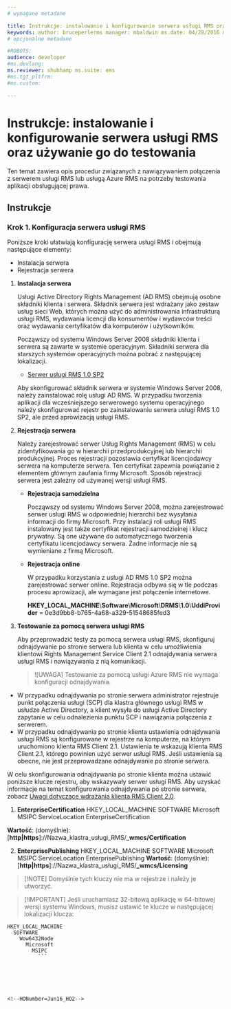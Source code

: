 ```yaml
---
# wymagane metadane

title: Instrukcje: instalowanie i konfigurowanie serwera usługi RMS oraz używanie go do testowania | Opis usługi Azure RMS: instalowanie i konfigurowanie serwera usługi RMS na potrzeby testowania aplikacji z obsługą praw.
keywords: author: bruceperlerms manager: mbaldwin ms.date: 04/28/2016 ms.topic: article ms.prod: azure ms.service: rights-management ms.technology: techgroup-identity ms.assetid: 32C7F387-CF7E-4CE0-AFC9-4C63FE1E134A
# opcjonalne metadane

#ROBOTS:
audience: developer
#ms.devlang:
ms.reviewer: shubhamp ms.suite: ems
#ms.tgt_pltfrm:
#ms.custom:

---
```


# Instrukcje: instalowanie i konfigurowanie serwera usługi RMS oraz używanie go do testowania

Ten temat zawiera opis procedur związanych z nawiązywaniem połączenia z serwerem usługi RMS lub usługą Azure RMS na potrzeby testowania aplikacji obsługującej prawa.
 
## Instrukcje

### Krok 1. Konfiguracja serwera usługi RMS

Poniższe kroki ułatwiają konfigurację serwera usługi RMS i obejmują następujące elementy:

-   Instalacja serwera
-   Rejestracja serwera

1.  **Instalacja serwera**

    Usługi Active Directory Rights Management (AD RMS) obejmują osobne składniki klienta i serwera. Składnik serwera jest wdrażany jako zestaw usług sieci Web, których można użyć do administrowania infrastrukturą usługi RMS, wydawania licencji dla konsumentów i wydawców treści oraz wydawania certyfikatów dla komputerów i użytkowników.

    Począwszy od systemu Windows Server 2008 składniki klienta i serwera są zawarte w systemie operacyjnym. Składniki serwera dla starszych systemów operacyjnych można pobrać z następującej lokalizacji.

    -   [Serwer usługi RMS 1.0 SP2](http://go.microsoft.com/fwlink/p/?linkid=73722)

    Aby skonfigurować składnik serwera w systemie Windows Server 2008, należy zainstalować rolę usługi AD RMS. W przypadku tworzenia aplikacji dla wcześniejszego serwerowego systemu operacyjnego należy skonfigurować rejestr po zainstalowaniu serwera usługi RMS 1.0 SP2, ale przed aprowizacją usługi RMS.

2.  **Rejestracja serwera**

    Należy zarejestrować serwer Usług Rights Management (RMS) w celu zidentyfikowania go w hierarchii przedprodukcyjnej lub hierarchii produkcyjnej. Proces rejestracji pozostawia certyfikat licencjodawcy serwera na komputerze serwera. Ten certyfikat zapewnia powiązanie z elementem głównym zaufania firmy Microsoft. Sposób rejestracji serwera jest zależny od używanej wersji usługi RMS.

    -   **Rejestracja samodzielna**

        Począwszy od systemu Windows Server 2008, można zarejestrować serwer usługi RMS w odpowiedniej hierarchii bez wysyłania informacji do firmy Microsoft. Przy instalacji roli usługi RMS instalowany jest także certyfikat rejestracji samodzielnej i klucz prywatny. Są one używane do automatycznego tworzenia certyfikatu licencjodawcy serwera. Żadne informacje nie są wymieniane z firmą Microsoft.

    -   **Rejestracja online**

        W przypadku korzystania z usługi AD RMS 1.0 SP2 można zarejestrować serwer online. Rejestracja odbywa się w tle podczas procesu aprowizacji, ale wymagane jest połączenie internetowe.

        **HKEY\_LOCAL\_MACHINE**\\**Software**\\**Microsoft**\\**DRMS**\\**1.0**\\**UddiProvider** = 0e3d9bb8-b765-4a68-a329-51548685fed3

3. **Testowanie za pomocą serwera usługi RMS**

    Aby przeprowadzić testy za pomocą serwera usługi RMS, skonfiguruj odnajdywanie po stronie serwera lub klienta w celu umożliwienia klientowi Rights Management Service Client 2.1 odnajdywania serwera usługi RMS i nawiązywania z nią komunikacji.

    >![UWAGA] Testowanie za pomocą usługi Azure RMS nie wymaga konfiguracji odnajdywania.

  - W przypadku odnajdywania po stronie serwera administrator rejestruje punkt połączenia usługi (SCP) dla klastra głównego usługi RMS w usłudze Active Directory, a klient wysyła do usługi Active Directory zapytanie w celu odnalezienia punktu SCP i nawiązania połączenia z serwerem.
  - W przypadku odnajdywania po stronie klienta ustawienia odnajdywania usługi RMS są konfigurowane w rejestrze na komputerze, na którym uruchomiono klienta RMS Client 2.1. Ustawienia te wskazują klienta RMS Client 2.1, którego powinien użyć serwer usługi RMS. Jeśli ustawienia są obecne, nie jest przeprowadzane odnajdywanie po stronie serwera.

  W celu skonfigurowania odnajdywania po stronie klienta można ustawić poniższe klucze rejestru, aby wskazywały serwer usługi RMS. Aby uzyskać informacje na temat konfigurowania odnajdywania po stronie serwera, zobacz [Uwagi dotyczące wdrażania klienta RMS Client 2.0](https://technet.microsoft.com/en-us/library/jj159267(WS.10).aspx).

1. **EnterpriseCertification**
        HKEY_LOCAL_MACHINE        SOFTWARE          Microsoft            MSIPC              ServiceLocation                EnterpriseCertification

  **Wartość**: (domyślnie): [**http|https**]://Nazwa_klastra_usługi_RMS/**_wmcs/Certification**

2. **EnterprisePublishing**
        HKEY_LOCAL_MACHINE        SOFTWARE          Microsoft            MSIPC              ServiceLocation                EnterprisePublishing **Wartość**: (domyślnie): [**http|https**]://Nazwa_klastra_usługi_RMS/**_wmcs/Licensing**

>[!NOTE] Domyślnie tych kluczy nie ma w rejestrze i należy je utworzyć.

>[!IMPORTANT] Jeśli uruchamiasz 32-bitową aplikację w 64-bitowej wersji systemu Windows, musisz ustawić te klucze w następującej lokalizacji klucza:<p>
  ```    
  HKEY_LOCAL_MACHINE
    SOFTWARE
      Wow6432Node
        Microsoft
          MSIPC
            ```

 

 


<!--HONumber=Jun16_HO2-->


